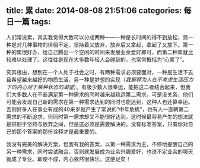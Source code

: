 title: 累
date: 2014-08-08 21:51:06
categories: 每日一篇
tags:
---
人们常说累，其实我觉得大致可以分成两种——一种是长时间的得不到放松，另一种是对几种事物的徘徊不定，坚持着又放弃，放弃后又拿起，拿起了又放下。第一种的累很好办，给自己腾出一个空闲的时间来发展业余爱好即可，而第二种累就比较难以处理了。这往往是现在大多数年轻人会碰到的，也常常概括为“心累了”。  

究其根由，想到在一个人处于社会之时，有两种需求必须要面对，一种是生活下去且希望越来越好的物质生活，另一种是梦想的实现（*我解释为人在不考虑生活压力下的内心对于某种状态的渴望*）。有极少数人很幸运，能把这二者结合起来，但我们大多数人在不断满足第一种需求的同时越来越疏远第二需求，可是没关系，他们可能会发现自己新的需求在第一种需求达到的同时也能达到，这种人也还算幸运。否则好多人在事业有成的40来岁就产生了常说的“中年危机”，也有人一直朝第二需求的不断追求，但同时第一需求却又不能很好达到，这时候最容易产生的想法就是徘徊于坚持与放弃之间，但是这必须是需要解决的，没有标准答案，只有你对自己的那个答案的那份诠释才是最重要的。  

我没有完美的解决方案，但我有我的答案，以第一种需求为主，不停地提醒自己的另一种需求，同时尝试融合，否则就发展成为业余兴趣爱好，也说不定业余的哪天就成了专业。即使不成，内心依然很快乐，这便足矣！